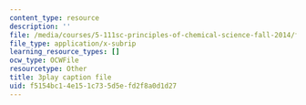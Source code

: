 ```yaml
---
content_type: resource
description: ''
file: /media/courses/5-111sc-principles-of-chemical-science-fall-2014/f5154bc14e151c735d5efd2f8a0d1d27_U6YamvF7BE.srt
file_type: application/x-subrip
learning_resource_types: []
ocw_type: OCWFile
resourcetype: Other
title: 3play caption file
uid: f5154bc1-4e15-1c73-5d5e-fd2f8a0d1d27
---
```


